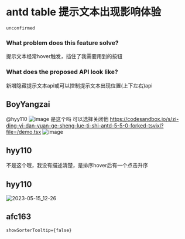 # antd table 提示文本出现影响体验

`unconfirmed`

### What problem does this feature solve?

提示文本经常hover触发，挡住了我需要用到的按钮

### What does the proposed API look like?

新增隐藏提示文本api或可以控制提示文本出现位置(上下左右)api

<!-- generated by ant-design-issue-helper. DO NOT REMOVE -->

## BoyYangzai

@hyy110
![image](https://github.com/ant-design/ant-design/assets/94534613/1eaa67cc-200b-4b4b-81cd-ab79426e9410)
是这个吗 可以选择关闭他
https://codesandbox.io/s/zi-ding-yi-dan-yuan-ge-sheng-lue-ti-shi-antd-5-5-0-forked-tsvixl?file=/demo.tsx
![image](https://github.com/ant-design/ant-design/assets/94534613/2375c304-a930-4451-86bc-b26019d27ca4)

## hyy110

不是这个哦，我没有描述清楚，是排序hover后有一个点击升序

## hyy110

![2023-05-15_12-26](https://github.com/ant-design/ant-design/assets/106826391/c6610564-8326-4b60-b544-9dc991da50e1)

## afc163

```
showSorterTooltip={false}
```
